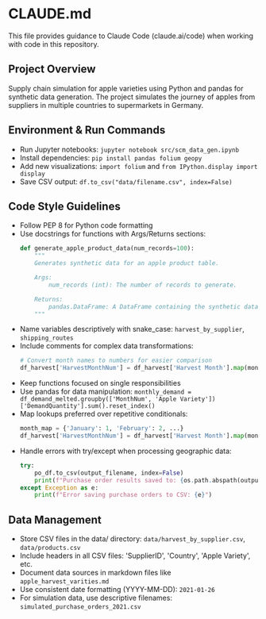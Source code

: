 # CLAUDE.md

This file provides guidance to Claude Code (claude.ai/code) when working with code in this repository.

## Project Overview
Supply chain simulation for apple varieties using Python and pandas for synthetic data generation. The project simulates the journey of apples from suppliers in multiple countries to supermarkets in Germany.

## Environment & Run Commands
- Run Jupyter notebooks: `jupyter notebook src/scm_data_gen.ipynb`
- Install dependencies: `pip install pandas folium geopy`
- Add new visualizations: `import folium` and `from IPython.display import display`
- Save CSV output: `df.to_csv("data/filename.csv", index=False)`

## Code Style Guidelines
- Follow PEP 8 for Python code formatting
- Use docstrings for functions with Args/Returns sections:
  ```python
  def generate_apple_product_data(num_records=100):
      """
      Generates synthetic data for an apple product table.

      Args:
          num_records (int): The number of records to generate.

      Returns:
          pandas.DataFrame: A DataFrame containing the synthetic data.
      """
  ```
- Name variables descriptively with snake_case: `harvest_by_supplier`, `shipping_routes`
- Include comments for complex data transformations:
  ```python
  # Convert month names to numbers for easier comparison
  df_harvest['HarvestMonthNum'] = df_harvest['Harvest Month'].map(month_map)
  ```
- Keep functions focused on single responsibilities
- Use pandas for data manipulation: `monthly_demand = df_demand_melted.groupby(['MonthNum', 'Apple Variety'])['DemandQuantity'].sum().reset_index()`
- Map lookups preferred over repetitive conditionals:
  ```python
  month_map = {'January': 1, 'February': 2, ...}
  df_harvest['HarvestMonthNum'] = df_harvest['Harvest Month'].map(month_map)
  ```
- Handle errors with try/except when processing geographic data:
  ```python
  try:
      po_df.to_csv(output_filename, index=False)
      print(f"Purchase order results saved to: {os.path.abspath(output_filename)}")
  except Exception as e:
      print(f"Error saving purchase orders to CSV: {e}")
  ```

## Data Management
- Store CSV files in the data/ directory: `data/harvest_by_supplier.csv`, `data/products.csv`
- Include headers in all CSV files: 'SupplierID', 'Country', 'Apple Variety', etc.
- Document data sources in markdown files like `apple_harvest_varities.md`
- Use consistent date formatting (YYYY-MM-DD): `2021-01-26`
- For simulation data, use descriptive filenames: `simulated_purchase_orders_2021.csv`